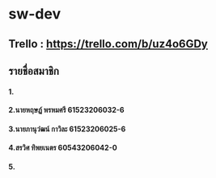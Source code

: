 # sw-dev
## Trello : https://trello.com/b/uz4o6GDy

## รายชื่อสมาชิก
#### 1.
#### 2.นายหฤษฏ์  พรหมศรี   61523206032-6
#### 3.นายภานุวํฒน์  กาวิละ  61523206025-6
#### 4.สรวิศ ทิพยเนตร  60543206042-0
#### 5.
